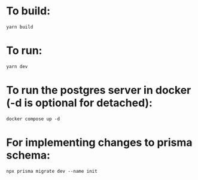 # To build:
```
yarn build
```

# To run:
```
yarn dev
```

# To run the postgres server in docker (-d is optional for detached):
```
docker compose up -d
```

# For implementing changes to prisma schema:
```
npx prisma migrate dev --name init
```
